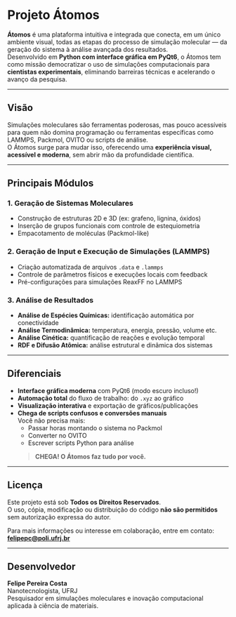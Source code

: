 # Projeto Átomos

**Átomos** é uma plataforma intuitiva e integrada que conecta, em um único ambiente visual, todas as etapas do processo de simulação molecular — da geração do sistema à análise avançada dos resultados.  
Desenvolvido em **Python com interface gráfica em PyQt6**, o Átomos tem como missão democratizar o uso de simulações computacionais para **cientistas experimentais**, eliminando barreiras técnicas e acelerando o avanço da pesquisa.

---

## Visão

Simulações moleculares são ferramentas poderosas, mas pouco acessíveis para quem não domina programação ou ferramentas específicas como LAMMPS, Packmol, OVITO ou scripts de análise.  
O Átomos surge para mudar isso, oferecendo uma **experiência visual, acessível e moderna**, sem abrir mão da profundidade científica.

---

## Principais Módulos

### 1. Geração de Sistemas Moleculares
- Construção de estruturas 2D e 3D (ex: grafeno, lignina, óxidos)
- Inserção de grupos funcionais com controle de estequiometria
- Empacotamento de moléculas (Packmol-like)

### 2. Geração de Input e Execução de Simulações (LAMMPS)
- Criação automatizada de arquivos `.data` e `.lammps`
- Controle de parâmetros físicos e execuções locais com feedback
- Pré-configurações para simulações ReaxFF no LAMMPS

### 3. Análise de Resultados
- **Análise de Espécies Químicas:** identificação automática por conectividade
- **Análise Termodinâmica:** temperatura, energia, pressão, volume etc.
- **Análise Cinética:** quantificação de reações e evolução temporal
- **RDF e Difusão Atômica:** análise estrutural e dinâmica dos sistemas

---

## Diferenciais

- **Interface gráfica moderna** com PyQt6 (modo escuro incluso!)
- **Automação total** do fluxo de trabalho: do `.xyz` ao gráfico
- **Visualização interativa** e exportação de gráficos/publicações
- **Chega de scripts confusos e conversões manuais**  
  Você não precisa mais:
  - Passar horas montando o sistema no Packmol
  - Converter no OVITO
  - Escrever scripts Python para análise  
  > **CHEGA! O Átomos faz tudo por você.**

---

## Licença

Este projeto está sob **Todos os Direitos Reservados**.  
O uso, cópia, modificação ou distribuição do código **não são permitidos** sem autorização expressa do autor.

Para mais informações ou interesse em colaboração, entre em contato:
**felipepc@poli.ufrj.br**

---

## Desenvolvedor

**Felipe Pereira Costa**  
Nanotecnologista, UFRJ  
Pesquisador em simulações moleculares e inovação computacional aplicada à ciência de materiais.


